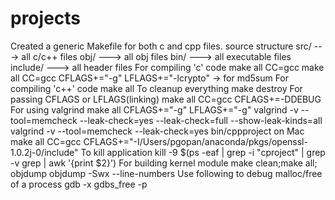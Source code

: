 # projects
Created a generic Makefile for both c and cpp files.
source structure
	src/ 	 ---> all c/c++ files
	obj/ 	 ---> all obj files
	bin/	 ---> all executable files
	include/ ---> all header files
For compiling 'c' code
    make all CC=gcc
    make all CC=gcc CFLAGS+="-g" LFLAGS+="-lcrypto" -> for md5sum
For compiling 'c++' code
    make all
To cleanup everything
make destroy 
For passing CFLAGS or LFLAGS(linking)
make all CC=gcc CFLAGS+=-DDEBUG
For using valgrind
make all CFLAGS+="-g" LFLAGS+="-g"
valgrind -v --tool=memcheck --leak-check=yes --leak-check=full --show-leak-kinds=all 
valgrind -v --tool=memcheck --leak-check=yes bin/cppproject
on Mac
make all CC=gcc CFLAGS+="-I/Users/pgopan/anaconda/pkgs/openssl-1.0.2j-0/include"
To kill application
kill -9 $(ps -eaf | grep -i "cproject" | grep -v grep | awk '{print $2}')
For building kernel module
make clean;make all;
objdump
objdump -Swx --line-numbers <object>
Use following to debug malloc/free of a process
gdb -x gdbs_free -p <pid>
